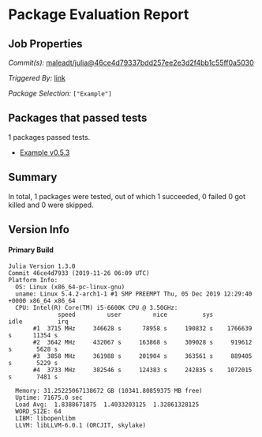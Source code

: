 # Package Evaluation Report

## Job Properties

*Commit(s):* [maleadt/julia@46ce4d79337bdd257ee2e3d2f4bb1c55ff0a5030](https://github.com/maleadt/julia/commit/46ce4d79337bdd257ee2e3d2f4bb1c55ff0a5030)

*Triggered By:* [link](https://www.test.com)

*Package Selection:* `["Example"]`

## Packages that passed tests

1 packages passed tests.
- [Example v0.5.3](logs/Example/1.3.0.log)

## Summary

In total, 1 packages were tested, out of which 1 succeeded, 0 failed 0 got killed and 0 were skipped.


## Version Info

#### Primary Build

```
Julia Version 1.3.0
Commit 46ce4d7933 (2019-11-26 06:09 UTC)
Platform Info:
  OS: Linux (x86_64-pc-linux-gnu)
  uname: Linux 5.4.2-arch1-1 #1 SMP PREEMPT Thu, 05 Dec 2019 12:29:40 +0000 x86_64 x86_64
  CPU: Intel(R) Core(TM) i5-6600K CPU @ 3.50GHz: 
              speed         user         nice          sys         idle          irq
       #1  3715 MHz     346628 s      78958 s     190832 s    1766639 s      11354 s
       #2  3642 MHz     432067 s     163868 s     309028 s     919612 s       5628 s
       #3  3858 MHz     361988 s     201904 s     363561 s     889405 s       5229 s
       #4  3733 MHz     382546 s     124383 s     242835 s    1072015 s       7481 s
       
  Memory: 31.25225067138672 GB (10341.80859375 MB free)
  Uptime: 71675.0 sec
  Load Avg:  1.8388671875  1.4033203125  1.32861328125
  WORD_SIZE: 64
  LIBM: libopenlibm
  LLVM: libLLVM-6.0.1 (ORCJIT, skylake)

```
<!-- Generated on 2019-12-10T17:28:46.086 -->
